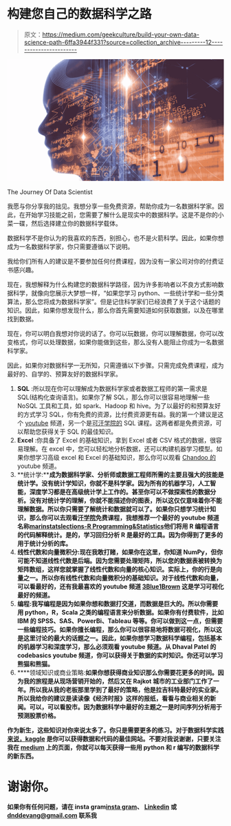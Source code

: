 # 构建您自己的数据科学之路

> 原文：<https://medium.com/geekculture/build-your-own-data-science-path-6ffa3944f331?source=collection_archive---------12----------------------->

![](img/9060d19e0ca8180d1586882dda3c9a78.png)

The Journey Of Data Scientist

我愿与你分享我的拙见。我想分享一些免费资源，帮助你成为一名数据科学家。因此，在开始学习技能之前，您需要了解什么是现实中的数据科学。这是不是你的小菜一碟，然后选择建立你的数据科学载体。

数据科学不是你认为的我喜欢的东西，别担心，也不是火箭科学。因此，如果你想成为一名数据科学家，你只需要遵循以下说明。

我给你们所有人的建议是不要参加任何付费课程，因为没有一家公司对你的付费证书感兴趣。

现在，我想解释为什么构建您的数据科学路径，因为许多影响者以不良方式影响数据科学，就像向您展示大梦想一样，“如果您学习 python、一些统计学和一些分类算法，那么您将成为数据科学家”。但是记住科学家们已经浪费了关于这个话题的知识。因此，如果你想发现什么，那么你首先需要知道如何获取数据，以及在哪里找到数据。

现在，你可以明白我想对你说的话了。你可以玩数据，你可以理解数据，你可以改变格式，你可以处理数据，如果你能做到这些，那么没有人能阻止你成为一名数据科学家。

因此，如果你对数据科学一无所知，只需遵循以下步骤。只需完成免费课程，成为最好的、自学的、预算友好的数据科学家。

1.  **SQL** :所以现在你可以理解成为数据科学家或者数据工程师的第一需求是 SQL(结构化查询语言)。如果你了解 SQL，那么你可以很容易地理解一些 NoSQL 工具和工具，如 spark、Hadoop 和 hive。为了以最好的和预算友好的方式学习 SQL，你有免费的资源，比付费资源更有益。我的第一个建议是这个 [youtube](https://www.youtube.com/watch?v=7GVFYt6_ZFM&list=PL08903FB7ACA1C2FB) 频道，另一个是[可汗学院的](https://www.khanacademy.org/computing/computer-programming/sql) SQL 课程。这两者都是免费资源，可以帮助您获得关于 SQL 的最佳知识。
2.  **Excel** :你具备了 Excel 的基础知识，拿到 Excel 或者 CSV 格式的数据，很容易理解。在 excel 中，您可以轻松地分析数据，还可以构建机器学习模型。如果你想学习高级 excel 和 Excel 的基础知识，那么你可以观看 [Chandoo 的](https://www.youtube.com/c/ExcelTutorials) youtube 频道。
3.  **统计学:****成为数据科学家、分析师或数据工程师所需的主要且强大的技能是统计学。没有统计学知识，你就不是科学家。因为所有的机器学习，人工智能，深度学习都是在高级统计学上工作的。甚至你可以不做探索性的数据分析。没有对统计学的理解，你就不能描述你的图表，所以这仅仅意味着你不能理解数据。所以你只需要了解统计和数据就可以了。如果你只想学习统计知识，那么你可以去观看[汗学院](https://www.khanacademy.org/math/ap-statistics)免费课程，我想推荐一个最好的 youtube 频道名称[marinstatslections-R Programming&Statistics](https://www.youtube.com/c/marinstatlectures)他们将用 R 编程语言的代码解释统计。是的，学习回归分析 R 是最好的工具。因为你得到了更多的用于统计分析的库。**
4.  **线性代数和向量微积分:现在我敢打赌，如果你在这里，你知道 NumPy，但你可能不知道线性代数是后端。因为您需要处理矩阵，所以您的数据表被转换为矩阵数组，这样您就掌握了线性代数和向量的核心知识。实际上，你的行是向量之一。所以你有线性代数和向量微积分的基础知识。对于线性代数和向量，可以看最好的，还有我最喜欢的 youtube 频道 [3Blue1Brown](https://youtube.com/playlist?list=PLZHQObOWTQDPD3MizzM2xVFitgF8hE_ab) 这是学习可视化最好的频道。**
5.  ****编程**:我写编程是因为如果你想和数据打交道，而数据是巨大的。所以你需要用 python，R，Scala 之类的编程语言来分析数据。如果你有付费软件，比如 IBM 的 SPSS、SAS、PowerBi、Tableau 等等。你可以做到这一点，但需要一些编程技巧。如果你擅长编程，那么你可以很容易地将数据可视化，所以这是这里讨论的最大的话题之一。因此，如果你想学习数据科学编程，包括基本的机器学习和深度学习，那么必须观看 youtube 频道。从 Dhaval Patel 的 codebasics youtube 频道，你可以获得关于数据的实时知识。你还可以学习熊猫和熊猫。**
6.  ****领域知识或商业策略:**如果你想获得商业知识那么你需要花更多的时间。因为我的旅程是从现场营销开始的，然后又在 Rajkot 城市的工业部门工作了一年。所以我从我的老板那里学到了最好的策略，他是拉吉科特最好的实业家。所以我给你的建议是读读像《经济时报》这样的报纸，看看与商业相关的新闻。可以，可以看股市。因为数据科学中最好的主题之一是时间序列分析用于预测股票价格。**

**作为新生，这些知识对你来说太多了。你只是需要更多的练习。对于数据科学实践[来说，kaggle](https://www.kaggle.com/) 是你可以获得数据和代码的最佳网站。不要对我说谢谢，只要关注我在 [medium](https://devangdanidharia.medium.com/) 上的页面，你就可以每天获得一些用 python 和 r 编写的数据科学的新东西。**

# **谢谢你。**

**如果你有任何问题，请在 insta gram[insta gram](https://www.instagram.com/devang.danidharia/)、 [Linkedin](https://www.linkedin.com/in/devang-danidharia-366a15184/) 或 dnddevang@gmail.com 联系我**